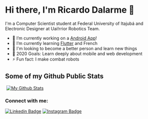 # Hi there, I'm Ricardo Dalarme 👋



 I'm a Computer Scientist student at Federal University of Itajubá and Electronic Designer at Uai!rrior Robotics Team.

- 🔭 I’m currently working on a [Android App][androidapp]!
- 🌱 I’m currently learning [Flutter][course] and French
- 👯 I'm looking to become a better person and learn new things
- 🥅 2020 Goals: Learn deeply about mobile and web development
- ⚡ Fun fact: I make combat robots

## Some of my Github Public Stats
​
[![My Github Stats](https://github-readme-stats.vercel.app/api?username=ricardodalarme&show_icons=true&title_color=fff&icon_color=79ff97&text_color=9f9f9f&bg_color=151515)](https://github.com/ricardodalarme)

### Connect with me:

[![Linkedin Badge](https://img.shields.io/badge/-LinkedIn-0072b1?style=flat&logo=Linkedin&logoColor=white)](https://www.linkedin.com/in/ricardo-dalarme-320111194/ "Connect on LinkedIn")
[![Instagram Badge](https://img.shields.io/badge/-Instagram-%23E4405F?style=flat&logo=Instagram&logoColor=white)](http://instagram.com/ricardodalarme "Contact on Instagram")

[course]: https://www.udemy.com/course/curso-completo-flutter-app-android-ios/
[androidapp]: https://play.google.com/store/apps/details?id=com.lunardevs.virus_informa&hl=pt_BR